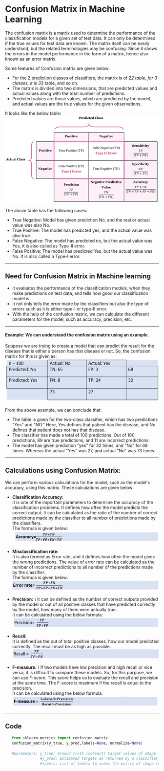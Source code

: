 # Confusion Matrix in Machine Learning
The confusion matrix is a matrix used to determine the performance of the classification models for a given set of test data. It can only be determined if the true values for test data are known. The matrix itself can be easily understood, but the related terminologies may be confusing. Since it shows the errors in the model performance in the form of a matrix, hence also known as an error matrix. 

Some features of Confusion matrix are given below:
- For the 2 prediction classes of classifiers, the matrix is of 2*2 table, for 3 classes, it is 3*3 table, and so on.
- The matrix is divided into two dimensions, that are predicted values and actual values along with the total number of predictions.
- Predicted values are those values, which are predicted by the model, and actual values are the true values for the given observations.

It looks like the below table: \
![image](https://github.com/rjnp2/Data-Science/blob/main/tutorial/6.%20Machine%20Learning/images/CM1.png)

The above table has the following cases:
- True Negative: Model has given prediction No, and the real or actual value was also No.
- True Positive: The model has predicted yes, and the actual value was also true.
- False Negative: The model has predicted no, but the actual value was Yes, it is also called as Type-II error.
- False Positive: The model has predicted Yes, but the actual value was No. It is also called a Type-I error.
___
## Need for Confusion Matrix in Machine learning
- It evaluates the performance of the classification models, when they make predictions on test data, and tells how good our classification model is.
- It not only tells the error made by the classifiers but also the type of errors such as it is either type-I or type-II error.
- With the help of the confusion matrix, we can calculate the different parameters for the model, such as accuracy, precision, etc.
___
#### Example: We can understand the confusion matrix using an example.
Suppose we are trying to create a model that can predict the result for the disease that is either a person has that disease or not. So, the confusion matrix for this is given as: \
![image](https://github.com/rjnp2/Data-Science/blob/main/tutorial/6.%20Machine%20Learning/images/CM2.png)

From the above example, we can conclude that:
- The table is given for the two-class classifier, which has two predictions "Yes" and "NO." Here, Yes defines that patient has the disease, and No defines that patient does not has that disease.
- The classifier has made a total of 100 predictions. Out of 100 predictions, 89 are true predictions, and 11 are incorrect predictions.
- The model has given prediction "yes" for 32 times, and "No" for 68 times. Whereas the actual "Yes" was 27, and actual "No" was 73 times.
___
## Calculations using Confusion Matrix:
We can perform various calculations for the model, such as the model's accuracy, using this matrix. These calculations are given below:

- **Classification Accuracy:** \
  It is one of the important parameters to determine the accuracy of the classification problems. It defines how often the model predicts the correct output. It can be calculated as the ratio of the number of correct predictions made by the classifier to all number of predictions made by the classifiers. \
  The formula is given below: \
![image](https://github.com/rjnp2/Data-Science/blob/main/tutorial/6.%20Machine%20Learning/images/CM3.png)

- **Misclassification rate:** \
  It is also termed as Error rate, and it defines how often the model gives the wrong predictions. The value of error rate can be calculated as the number of incorrect predictions to all number of the predictions made by the classifier. \
  The formula is given below: \
![image](https://github.com/rjnp2/Data-Science/blob/main/tutorial/6.%20Machine%20Learning/images/CM4.png)

- **Precision:** \ 
  It can be defined as the number of correct outputs provided by the model or out of all positive classes that have predicted correctly by the model, how many of them were actually true. \
  It can be calculated using the below formula: \
![image](https://github.com/rjnp2/Data-Science/blob/main/tutorial/6.%20Machine%20Learning/images/CM5.png)

- **Recall:** \
  It is defined as the out of total positive classes, how our model predicted correctly. The recall must be as high as possible. \
![image](https://github.com/rjnp2/Data-Science/blob/main/tutorial/6.%20Machine%20Learning/images/CM7.png)

- **F-measure:** \ 
  If two models have low precision and high recall or vice versa, it is difficult to compare these models. So, for this purpose, we can use F-score. This score helps us to evaluate the recall and precision at the same time. The F-score is maximum if the recall is equal to the precision. \
  It can be calculated using the below formula: \
![image](https://github.com/rjnp2/Data-Science/blob/main/tutorial/6.%20Machine%20Learning/images/CM6.png)
___

## Code
  ```python
     from sklearn.metrics import confusion_matrix
     confusion_matrix(y_true, y_pred,labels=None, normalize=None)
     
     #parameters: y_true: Ground truth (correct) target values of shape (n_samples,)
                  #y_pred: Estimated targets as returned by a classifier of shape (n_samples,)
                  #labels: List of labels to index the matrix of shape (n_classes), default=None
  ```
